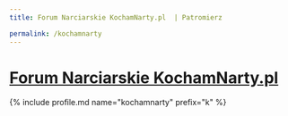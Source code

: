 ```yaml
---
title: Forum Narciarskie KochamNarty.pl  | Patromierz

permalink: /kochamnarty
---
```


# [Forum Narciarskie KochamNarty.pl ](https://patronite.pl/kochamnarty)

{% include profile.md name="kochamnarty" prefix="k" %}
